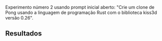 
Experimento número 2 usando prompt inicial aberto: "Crie um clone de Pong usando a linguagem de programação Rust com o biblioteca kiss3d versão 0.26".

## Resultados

